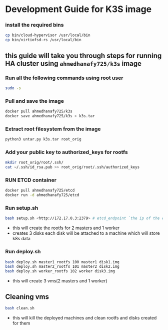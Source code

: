 # Development Guide for K3S image
### install the required bins 
```bash
cp bin/cloud-hypervisor /usr/local/bin
cp bin/virtiofsd-rs /usr/local/bin
```
## this guide will take you through steps for running HA cluster using `ahmedhanafy725/k3s` image
### Run all the following commands using root user
```bash
sudo -s
```
### Pull and save the image
```bash
docker pull ahmedhanafy725/k3s
docker save ahmedhanafy725/k3s > k3s.tar
```
### Extract root filesystem from the image
```bash
python3 untar.py k3s.tar root_orig
```
### Add your public key to authorized_keys for rootfs 
```bash
mkdir root_orig/root/.ssh/
cat ~/.ssh/id_rsa.pub >> root_orig/root/.ssh/authorized_keys
```
### RUN ETCD container
```bash
docker pull ahmedhanafy725/etcd
docker run -d ahmedhanafy725/etcd
```
### Run setup.sh
```bash
bash setup.sh <http://172.17.0.3:2379> # etcd_endpoint `the ip of the etcd container`
```
- this will create the rootfs for 2 masters and 1 worker
- creates 3 disks each disk will be attached to a machine which will store k8s data
### Run deploy.sh
```bash
bash deploy.sh master1_rootfs 100 master1 disk1.img
bash deploy.sh master2_rootfs 101 master2 disk2.img
bash deploy.sh worker_rootfs 102 worker disk3.img
```
- this will create 3 vms(2 masters and 1 worker)

## Cleaning vms
```bash
bash clean.sh
```
- this will kill the deployed machines and clean rootfs and disks created for them